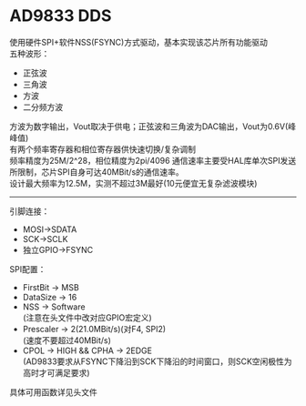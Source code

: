 # AD9833 DDS

使用硬件SPI+软件NSS(FSYNC)方式驱动，基本实现该芯片所有功能驱动  
五种波形：  
+ 正弦波  
+ 三角波  
+ 方波  
+ 二分频方波  

方波为数字输出，Vout取决于供电；正弦波和三角波为DAC输出，Vout为0.6V(峰峰值)  
有两个频率寄存器和相位寄存器供快速切换/复杂调制  
频率精度为25M/2^28，相位精度为2pi/4096
通信速率主要受HAL库单次SPI发送所限制，芯片SPI自身可达40MBit/s的通信速率。  
设计最大频率为12.5M，实测不超过3M最好(10元便宜无复杂滤波模块)  
***  
引脚连接：  
+ MOSI->SDATA  
+ SCK->SCLK  
+ 独立GPIO->FSYNC  

SPI配置：  
+ FirstBit -> MSB  
+ DataSize -> 16  
+ NSS -> Software  
  (注意在头文件中改对应GPIO宏定义)
+ Prescaler -> 2(21.0MBit/s)(对F4, SPI2)  
  (速度不要超过40MBit/s)  
+ CPOL -> HIGH && CPHA -> 2EDGE  
  (AD9833要求从FSYNC下降沿到SCK下降沿的时间窗口，则SCK空闲极性为高时才可满足要求)  

具体可用函数详见头文件